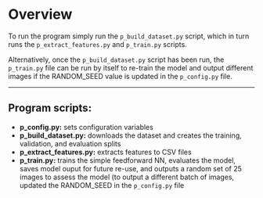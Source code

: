 # Overview

To run the program simply run the `p_build_dataset.py` script, which in turn runs the `p_extract_features.py` and `p_train.py` scripts.

Alternatively, once the `p_build_dataset.py` script has been run, the `p_train.py` file can be run by itself to re-train the model and output different images if the RANDOM_SEED value is updated in the `p_config.py` file.

---

## Program scripts:
* **p_config.py:** sets configuration variables
* **p_build_dataset.py:** downloads the dataset and creates the training, validation, and evaluation splits
* **p_extract_features.py:** extracts features to CSV files
* **p_train.py:** trains the simple feedforward NN, evaluates the model, saves model ouput for future re-use, and outputs a random set of 25 images to assess the model (to output a different batch of images, updated the RANDOM_SEED in the `p_config.py` file
